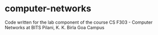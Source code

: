 # computer-networks
Code written for the lab component of the course CS F303 - Computer Networks at BITS Pilani, K. K. Birla Goa Campus

